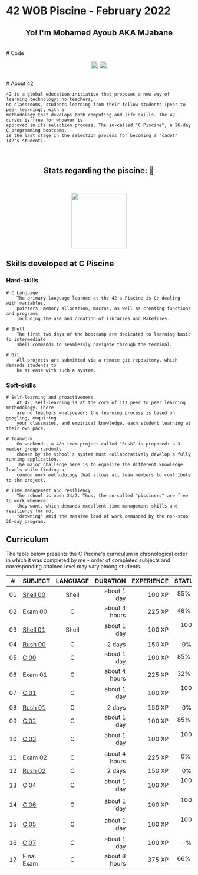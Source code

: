 # 42 WOB Piscine - February 2022
<h2 align="center">Yo! I'm Mohamed Ayoub AKA MJabane</h2> 
<br>
# Code
<p align="center">
  <img align='center' src="https://img.shields.io/github/languages/top/SilentJMA/42-WOB-Piscine-February-2022?color=ff6804" height="20"/>
  <img align='center' src="https://img.shields.io/github/downloads/SilentJMA/42-WOB-Piscine-February-2022/total" height="20"/>
</p>
<br>
# About 42

	42 is a global education initiative that proposes a new way of learning technology: no teachers,
	no classrooms, students learning from their fellow students (peer to peer learning), with a
	methodology that develops both computing and life skills. The 42 cursus is free for whoever is
	approved in its selection process. The so-called "C Piscine", a 26-day C programming bootcamp,
	is the last stage in the selection process for becoming a "cadet" (42's student).
  
<br>
<h2 align="center">Stats regarding the piscine: 📝</h2>  
<br>
<p align="center">
  <img align='center' src="https://badge42.herokuapp.com/api/stats/mjabane?darkmode=true&cursus=42cursus" height="150"/>
</p>

## Skills developed at C Piscine

### Hard-skills
	# C Language
		The primary language learned at the 42's Piscine is C: dealing with variables,
		pointers, memory allocation, macros, as well as creating functions and programs,
		including the use and creation of libraries and Makefiles.

	# Shell
		The first two days of the bootcamp are dedicated to learning basic to intermediate
		shell commands to seamlessly navigate through the terminal.

	# Git
		All projects are submitted via a remote git repository, which demands students to
		be at ease with such a system.

### Soft-skills
	# Self-learning and proactiveness
		At 42, self-learning is at the core of its peer to peer learning methodology. There
		are no teachers whatsoever; the learning process is based on googling, enquiring
		your classmates, and empirical knowledge, each student learning at their own pace.

	# Teamwork
		On weekends, a 48h team project called "Rush" is proposed: a 3-member group randomly
		chosen by the school's system must collaboratively develop a fully running application.
		The major challenge here is to equalize the different knowledge levels while finding a
		common work methodology that allows all team members to contribute to the project.

	# Time management and resiliency
		The school is open 24/7. Thus, the so-called "pisciners" are free to work whenever
		they want, which demands excellent time management skills and resiliency for not
		"drowning" amid the massive load of work demanded by the non-stop 26-day program.

## Curriculum

The table below presents the C Piscine's curriculum in chronological order in which it was completed by me - order of completed subjects and corresponding attained level may vary among students.


|#	|SUBJECT							|LANGUAGE	|DURATION		|EXPERIENCE	|STATUS						
|:-:|:--								|:-:		|--:			|--:		|--:						|
|01	|[Shell 00](./shell00)	|Shell		|about 1 day	|100 XP		|85% :heavy_check_mark:	|
|02	|Exam 00							|C			|about 4 hours	|225 XP		|48% :heavy_check_mark:		|
|03	|[Shell 01](./shell01)	|Shell		|about 1 day	|100 XP		|100% :heavy_check_mark:	|
|04	|[Rush 00](./rush00)		|C			|2 days			|150 XP		|0% :x:						|
|05	|[C 00](./c00)			|C			|about 1 day	|100 XP		|85% :heavy_check_mark:	|
|06	|Exam 01							|C			|about 4 hours	|225 XP		|32% :heavy_check_mark:		|
|07	|[C 01](./c01)			|C			|about 1 day	|100 XP		|100% :heavy_check_mark:	|
|08	|[Rush 01](./rush01)		|C			|2 days			|150 XP		|0% :x:						|
|09	|[C 02](./c02)			|C			|about 1 day	|100 XP		|85% :heavy_check_mark:		|
|10	|[C 03](./c03)			|C			|about 1 day	|100 XP		|100% :heavy_check_mark:	|
|11	|Exam 02							|C			|about 4 hours	|225 XP		|0% :heavy_check_mark:		|
|12	|[Rush 02](./rush02)		|C			|2 days			|150 XP		|0% :x:						|
|13	|[C 04](./c04)			|C			|about 1 day	|100 XP		|100% :heavy_check_mark:	|
|14	|[C 06](./c05)			|C			|about 1 day	|100 XP		|100% :heavy_check_mark:	|
|15	|[C 05](./c06)			|C			|about 1 day	|100 XP		|100% :heavy_check_mark:		|
|16	|[C 07](./c07)			|C			|about 1 day	|100 XP		|--% :x:					|
|17	|Final Exam							|C			|about 8 hours	|375 XP		|66% :heavy_check_mark:		|
